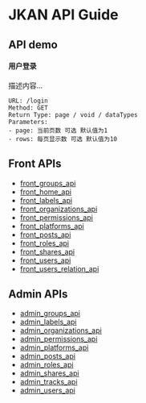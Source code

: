 # JKAN API Guide

## API demo

#### 用户登录
描述内容...

```
URL: /login
Method: GET
Return Type: page / void / dataTypes
Parameters: 
- page: 当前页数 可选 默认值为1
- rows: 每页显示数 可选 默认值为10
```

## Front APIs

- [front_groups_api](front_groups_api.md)
- [front_home_api](front_home_api.md)
- [front_labels_api](front_labels_api.md)
- [front_organizations_api](front_organizations_api.md)
- [front_permissions_api](front_permissions_api.md)
- [front_platforms_api](front_platforms_api.md)
- [front_posts_api](front_posts_api.md)
- [front_roles_api](front_roles_api.md)
- [front_shares_api](front_shares_api.md)
- [front_users_api](front_users_api.md)
- [front_users_relation_api](front_users_relation_api.md)

## Admin APIs

- [admin_groups_api](admin_groups_api.md)
- [admin_labels_api](admin_labels_api.md)
- [admin_organizations_api](admin_organizations_api.md)
- [admin_permissions_api](admin_permissions_api.md)
- [admin_platforms_api](admin_platforms_api.md)
- [admin_posts_api](admin_posts_api.md)
- [admin_roles_api](admin_roles_api.md)
- [admin_shares_api](admin_shares_api.md)
- [admin_tracks_api](admin_tracks_api.md)
- [admin_users_api](admin_users_api.md)